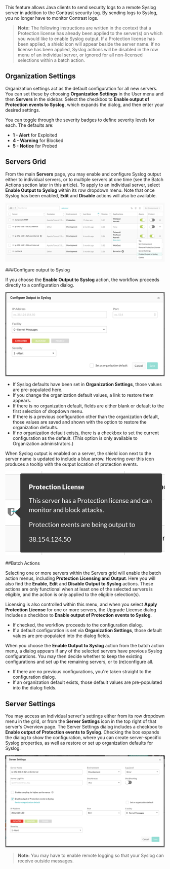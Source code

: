 <!--
title: "Output to Syslog"
description: "Overview of how to send protection events to Syslog"
tags: "Protection Syslog Output"
-->

This feature allows Java clients to send security logs to a remote Syslog server in addition to the Contrast security log. By sending logs to Syslog, you no longer have to monitor Contrast logs. 

> **Note:** The following instructions are written in the context that a Protection license has already been applied to the server(s) on which you would like to enable Syslog output. If a Protection license has been applied, a shield icon will appear beside the server name. If no license has been applied, Syslog actions will be disabled in the row menu of an individual server, or ignored for all non-licensed selections within a batch action.

## Organization Settings

Organization settings act as the default configuration for all new servers. You can set these by choosing **Organization Settings** in the User menu and then **Servers** in the sidebar. Select the checkbox to **Enable output of Protection events to Syslog**, which expands the dialog, and then enter your desired settings.

You can toggle through the severity badges to define severity levels for each. The defaults are:

* **1 - Alert** for Exploited
* **4 - Warning** for Blocked
* **5 - Notice** for Probed


## Servers Grid

From the main **Servers** page, you may enable and configure Syslog output either to individual servers, or to multiple servers at one time (see the Batch Actions section later in this article). To apply to an individual server, select **Enable Output to Syslog** within its row dropdown menu. Note that once Syslog has been enabled, **Edit** and **Disable** actions will also be available.

<a href="assets/images/SyslogServersGridMenu.png" rel="lightbox" title="Individual server row menu"><img class="thumbnail" src="assets/images/SyslogServersGridMenu.png"/></a>

###Configure output to Syslog

If you choose the **Enable Output to Syslog** action, the workflow proceeds directly to a configuration dialog. 

<a href="assets/images/SyslogConfigureOutput.png" rel="lightbox" title="Configure Output to Syslog"><img class="thumbnail" src="assets/images/SyslogConfigureOutput.png"/></a>

* If Syslog defaults have been set in **Organization Settings**, those values are pre-populated here. 
* If you change the organization default values, a link to restore them appears. 
* If there is no organization default, fields are either blank or default to the first selection of dropdown menu. 
* If there is a previous configuration other than the organization default, those values are saved and shown with the option to restore the organization defaults. 
* If no organization default exists, there is a checkbox to set the current configuration as the default. (This option is only available to Organization administrators.)

When Syslog output is enabled on a server, the shield icon next to the server name is updated to include a blue arrow. Hovering over this icon produces a tooltip with the output location of protection events. 

<a href="assets/images/SyslogProtectLicenseTooltip.png" rel="lightbox" title="Protection License/Syslog tooltip"><img class="thumbnail" src="assets/images/SyslogProtectLicenseTooltip.png"/></a>

##Batch Actions

Selecting one or more servers within the Servers grid will enable the batch action menus, including **Protection Licensing and Output**. Here you will also find the **Enable**, **Edit** and **Disable Output to Syslog** actions. These actions are only functional when at least one of the selected servers is eligible, and the action is only applied to the eligible selection(s).

Licensing is also controlled within this menu, and when you select **Apply Protection License** for one or more servers, the Upgrade License dialog includes a checkbox to **Enable output of Protection events to Syslog**. 
* If checked, the workflow proceeds to the configuration dialog.
* If a default configuration is set via **Organization Settings**, those default values are pre-populated into the dialog fields.

When you choose the **Enable Output to Syslog** action from the batch action menu, a dialog appears if any of the selected servers have previous Syslog configurations. You may then decide whether to keep the existing configurations and set up the remaining servers, or to (re)configure all. 
* If there are no previous configurations, you're taken straight to the configuration dialog. 
* If an organization default exists, those default values are pre-populated into the dialog fields.

## Server Settings

You may access an individual server's settings either from its row dropdown menu in the grid, or from the **Server Settings** icon in the top right of that server's Overview page. The Server Settings dialog includes a checkbox to **Enable output of Protection events to Syslog**. Checking the box expands the dialog to show the configuration, where you can create server-specific Syslog properties, as well as restore or set up organization defaults for Syslog.

<a href="assets/images/SyslogServerSettings.png" rel="lightbox" title="Server Settings expanded to show Syslog configuration"><img class="thumbnail" src="assets/images/SyslogServerSettings.png"/></a>


> **Note:** You may have to enable remote logging so that your Syslog can receive outside messages. 
